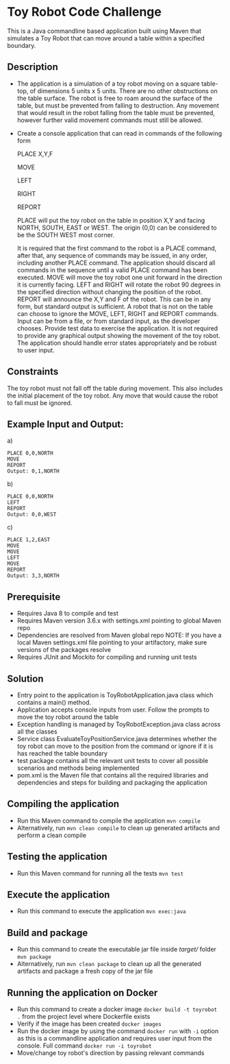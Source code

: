 # Toy Robot Code Challenge

This is a Java commandline based application built using Maven that simulates a Toy Robot that can move around a table
within a specified boundary. 

## Description
- The application is a simulation of a toy robot moving on a square table-top, of dimensions 5 units x 5 units. There are no
other obstructions on the table surface. The robot is free to roam around the surface of the table, but must be prevented
from falling to destruction. Any movement that would result in the robot falling from the table must be prevented,
however further valid movement commands must still be allowed.


- Create a console application that can read in commands of the following form

  PLACE X,Y,F

  MOVE

  LEFT

  RIGHT

  REPORT

    
    PLACE will put the toy robot on the table in position X,Y and facing NORTH, SOUTH, EAST or WEST. The origin (0,0)
    can be considered to be the SOUTH WEST most corner.

    It is required that the first command to the robot is a PLACE command, after that, any sequence of commands may 
    be issued, in any order, including another PLACE command. The
    application should discard all commands in the sequence until a valid PLACE command has been executed.
    MOVE will move the toy robot one unit forward in the direction it is currently facing.
    LEFT and RIGHT will rotate the robot 90 degrees in the specified direction without changing the position of the robot.
    REPORT will announce the X,Y and F of the robot. This can be in any form, but standard output is sufficient.
    A robot that is not on the table can choose to ignore the MOVE, LEFT, RIGHT and REPORT commands.
    Input can be from a file, or from standard input, as the developer chooses.
    Provide test data to exercise the application.
    It is not required to provide any graphical output showing the movement of the toy robot.
    The application should handle error states appropriately and be robust to user input.

## Constraints
  The toy robot must not fall off the table during movement. This also includes the initial placement of the toy robot. Any
  move that would cause the robot to fall must be ignored.

## Example Input and Output:
a)

    PLACE 0,0,NORTH
    MOVE
    REPORT
    Output: 0,1,NORTH


b)

    PLACE 0,0,NORTH
    LEFT
    REPORT
    Output: 0,0,WEST
c)

    PLACE 1,2,EAST
    MOVE
    MOVE
    LEFT
    MOVE
    REPORT
    Output: 3,3,NORTH


## Prerequisite
- Requires Java 8 to compile and test
- Requires Maven version 3.6.x with settings.xml pointing to global Maven repo
- Dependencies are resolved from Maven global repo
  NOTE: If you have a local Maven settings.xml file pointing to your artifactory, make sure versions of the packages resolve
- Requires JUnit and Mockito for compiling and running unit tests

## Solution
- Entry point to the application is ToyRobotApplication.java class which contains a main() method.
- Application accepts console inputs from user. Follow the prompts to move the toy robot around the table
- Exception handling is managed by ToyRobotException.java class across all the classes
- Service class EvaluateToyPositionService.java determines whether the toy robot can move to the position from the 
  command or ignore if it is has reached the table boundary
- test package contains all the relevant unit tests to cover all possible scenarios and methods being implemented
- pom.xml is the Maven file that contains all the required libraries and dependencies and steps for building and packaging
  the application

## Compiling the application
- Run this Maven command to compile the application `mvn compile`
- Alternatively, run `mvn clean compile` to clean up generated artifacts and perform a clean compile

## Testing the application
- Run this Maven command for running all the tests `mvn test`

## Execute the application
- Run this command to execute the application `mvn exec:java`

## Build and package
- Run this command to create the executable jar file inside *target/* folder `mvn package`
- Alternatively, run `mvn clean package` to clean up all the generated artifacts and package a fresh copy of the jar file

## Running the application on Docker
- Run this command to create a docker image `docker build -t toyrobot .` from the project level where Dockerfile exists
- Verify if the image has been created `docker images`
- Run the docker image by using the command `docker run` with `-i` option as this is a commandline application and requires
  user input from the console. Full command `docker run -i toyrobot`
- Move/change toy robot's direction by passing relevant commands